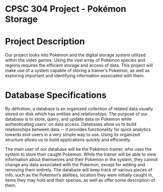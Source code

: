 # CPSC 304 Project - Pokémon Storage

# Project Description

Our project looks into Pokémon and the digital storage system utilized within the video games. Using the vast array of Pokémon species and regions requires the efficient storage and access of data. This project will make use of a system capable of storing a trainer’s Pokemon, as well as exploring important and identifying information associated with them.  


# Database Specifications

By definition, a database is an organized collection of related data usually stored on disk which has entities and relationships. The purpose of our database is to store, query, and update data on Pokemon while authenticating users’ on data access. Databases allow us to build relationships between data -- it provides functionality for quick analytics towards end-users in a very simple way to use. Using its organized structure allows us to build applications quickly and efficiently.

The main user of our database will be the Pokémon trainer, who uses the system to store their caught Pokemon. While the trainer will be able to view information about themselves and their Pokemon in the system, they cannot change any data associated with the Pokemon, except for adding and removing them entirely.  The database will keep track of various pieces of info, such as the Pokemon’s abilities, location they were initially caught in, items they may hold and their species, as well as offer some description of them.
